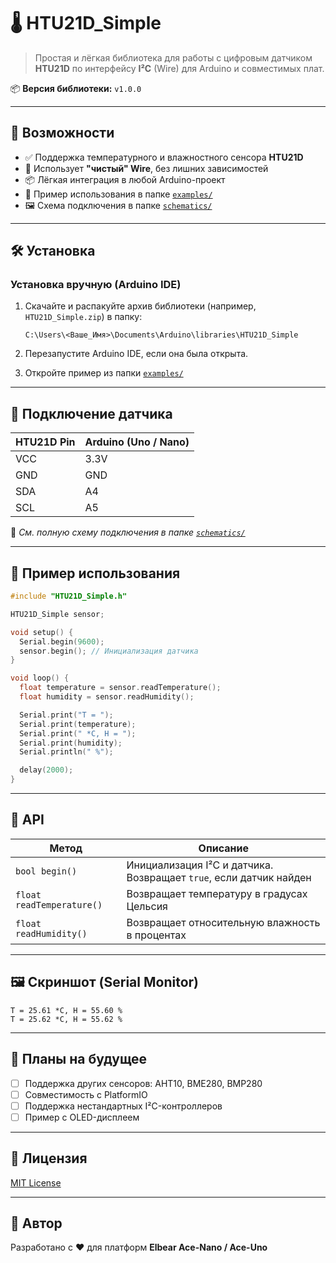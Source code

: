 # 🌡️ HTU21D_Simple

> Простая и лёгкая библиотека для работы с цифровым датчиком **HTU21D** по интерфейсу **I²C** (Wire) для Arduino и совместимых плат.

📦 **Версия библиотеки:** `v1.0.0`

---

## 📌 Возможности

- ✅ Поддержка температурного и влажностного сенсора **HTU21D**
- 🧰 Использует **"чистый" Wire**, без лишних зависимостей
- 📦 Лёгкая интеграция в любой Arduino-проект
- 🧪 Пример использования в папке [`examples/`](examples/)
- 🖼️ Схема подключения в папке [`schematics/`](schematics/)

---

## 🛠️ Установка

### Установка вручную (Arduino IDE)

1. Скачайте и распакуйте архив библиотеки (например, `HTU21D_Simple.zip`) в папку:

   ```
   C:\Users\<Ваше_Имя>\Documents\Arduino\libraries\HTU21D_Simple
   ```

2. Перезапустите Arduino IDE, если она была открыта.

3. Откройте пример из папки [`examples/`](examples/)

---

## 🔌 Подключение датчика

| HTU21D Pin | Arduino (Uno / Nano) |
|------------|----------------------|
| VCC        | 3.3V                 |
| GND        | GND                  |
| SDA        | A4                   |
| SCL        | A5                   |

📂 *См. полную схему подключения в папке [`schematics/`](schematics/)*

---

## 🧪 Пример использования

```cpp
#include "HTU21D_Simple.h"

HTU21D_Simple sensor;

void setup() {
  Serial.begin(9600);
  sensor.begin(); // Инициализация датчика
}

void loop() {
  float temperature = sensor.readTemperature();
  float humidity = sensor.readHumidity();

  Serial.print("T = ");
  Serial.print(temperature);
  Serial.print(" *C, H = ");
  Serial.print(humidity);
  Serial.println(" %");

  delay(2000);
}
```

---

## 📘 API

| Метод                     | Описание                                                           |
|--------------------------|--------------------------------------------------------------------|
| `bool begin()`            | Инициализация I²C и датчика. Возвращает `true`, если датчик найден |
| `float readTemperature()` | Возвращает температуру в градусах Цельсия                          |
| `float readHumidity()`    | Возвращает относительную влажность в процентах                     |

---

## 🖼️ Скриншот (Serial Monitor)

```
T = 25.61 *C, H = 55.60 %
T = 25.62 *C, H = 55.62 %
```

---

## 💬 Планы на будущее

- [ ] Поддержка других сенсоров: AHT10, BME280, BMP280
- [ ] Совместимость с PlatformIO
- [ ] Поддержка нестандартных I²C-контроллеров
- [ ] Пример с OLED-дисплеем

---

## 🔐 Лицензия

[MIT License](LICENSE)

---

## 🙌 Автор

Разработано с ❤️ для платформ **Elbear Ace-Nano / Ace-Uno**